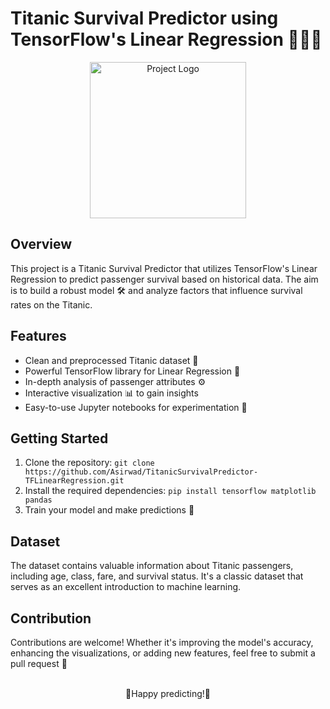# Titanic Survival Predictor using TensorFlow's Linear Regression 🚢🕵️‍♂️

<p align="center">
  <img src="https://github.com/Asirwad/TitanicSurvivalPredictor-TFLinearRegression/assets/85600836/077f318f-cac3-4175-b606-69b23d48933d" alt="Project Logo" width="250">
</p>

## Overview
This project is a Titanic Survival Predictor that utilizes TensorFlow's Linear Regression to predict passenger survival based on historical data. The aim is to build a robust model 🛠️ and analyze factors that influence survival rates on the Titanic.

## Features
- Clean and preprocessed Titanic dataset 🧹
- Powerful TensorFlow library for Linear Regression 🧠
- In-depth analysis of passenger attributes ⚙️
- Interactive visualization 📊 to gain insights
- Easy-to-use Jupyter notebooks for experimentation 📓

## Getting Started
1. Clone the repository: `git clone https://github.com/Asirwad/TitanicSurvivalPredictor-TFLinearRegression.git`
2. Install the required dependencies: `pip install tensorflow matplotlib pandas`
3. Train your model and make predictions 🚀

## Dataset
The dataset contains valuable information about Titanic passengers, including age, class, fare, and survival status. It's a classic dataset that serves as an excellent introduction to machine learning.

## Contribution
Contributions are welcome! Whether it's improving the model's accuracy, enhancing the visualizations, or adding new features, feel free to submit a pull request 🙌
<br><br>
<p align='center'>
🌟Happy predicting!🌟
</p>
